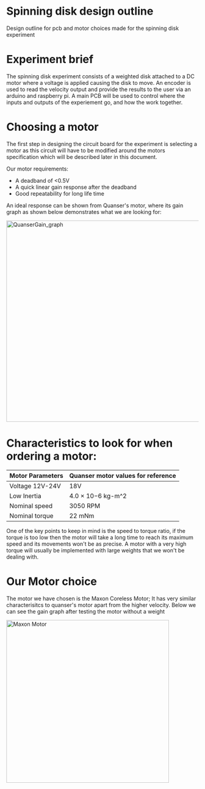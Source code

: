# Spinning disk design outline
Design outline for pcb and motor choices made for the spinning disk experiment 

# Experiment brief

The spinning disk experiment consists of a weighted disk attached to a DC motor where a voltage is applied causing the disk to move. An encoder is used to read the velocity output and provide the results to the user via an arduino and raspberry pi. A main PCB will be used to control where the inputs and outputs of the experiement go, and how the work together.

# Choosing a motor

The first step in designing the circuit board for the experiment is selecting a motor as this circuit will have to be modified around the motors specification which will be described later in this document.

Our motor requirements:
- A deadband of <0.5V
- A quick linear gain response after the deadband
- Good repeatability for long life time

An ideal response can be shown from Quanser's motor, where its gain graph as shown below demonstrates what we are looking for:

<img width="527" alt="QuanserGain_graph" src="https://user-images.githubusercontent.com/87417442/125777520-b5089581-b4e3-4b79-ad56-eedee1e55f10.PNG">

# Characteristics to look for when ordering a motor:

|Motor Parameters| Quanser motor values for reference|
|----------------|-----------------------------------|
| Voltage 12V-24V | 18V |
| Low Inertia | 4.0 × 10−6 kg-m^2 |
| Nominal speed | 3050 RPM |
| Nominal torque | 22 mNm |

One of the key points to keep in mind is the speed to torque ratio, if the torque is too low then the motor will take a long time to reach its maximum speed and its movements won't be as precise. A motor with a very high torque will usually be implemented with large weights that we won't be dealing with.

# Our Motor choice

The motor we have chosen is the Maxon Coreless Motor; It has very similar characterisitcs to quanser's motor apart from the higher velocity. Below we can see the gain graph after testing the motor without a weight

<img width="426" alt="Maxon Motor" src="https://user-images.githubusercontent.com/87417442/125796484-3cf96df0-2f89-4f22-9056-e59b655a6ec3.PNG">



